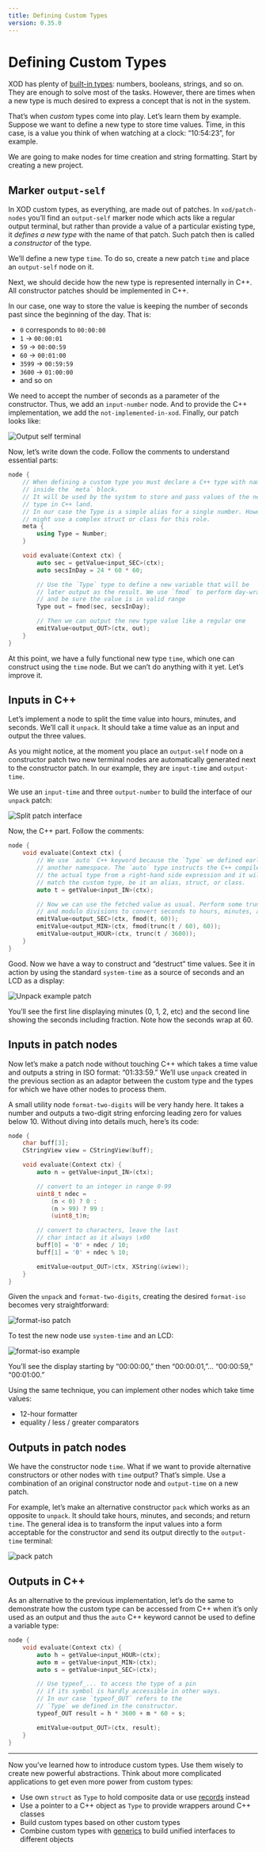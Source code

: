 ```yaml
---
title: Defining Custom Types
version: 0.35.0
---
```


# Defining Custom Types

XOD has plenty of [built-in types](../data-types/): numbers, booleans, strings, and so on. They are enough to solve most of the tasks. However, there are times when a new type is much desired to express a concept that is not in the system.

That’s when _custom_ types come into play. Let’s learn them by example. Suppose we want to define a new type to store time values. Time, in this case, is a value you think of when watching at a clock: “10:54:23”, for example.

We are going to make nodes for time creation and string formatting. Start by creating a new project.

## Marker `output-self`

In XOD custom types, as everything, are made out of patches. In `xod/patch-nodes` you’ll find an `output-self` marker node which acts like a regular output terminal, but rather than provide a value of a particular existing type, it _defines a new type_ with the name of that patch. Such patch then is called a _constructor_ of the type.

We’ll define a new type `time`. To do so, create a new patch `time` and place an `output-self` node on it.

Next, we should decide how the new type is represented internally in C++. All constructor patches should be implemented in C++.

In our case, one way to store the value is keeping the number of seconds past since the beginning of the day. That is:

- `0` corresponds to `00:00:00`
- `1` → `00:00:01`
- `59` → `00:00:59`
- `60` → `00:01:00`
- `3599` → `00:59:59`
- `3600` → `01:00:00`
- and so on

We need to accept the number of seconds as a parameter of the constructor. Thus, we add an `input-number` node. And to provide the C++ implementation, we add the `not-implemented-in-xod`. Finally, our patch looks like:

![Output self terminal](./time.patch.png)

Now, let’s write down the code. Follow the comments to understand essential parts:

```cpp
node {
    // When defining a custom type you must declare a C++ type with name `Type`
    // inside the `meta` block.
    // It will be used by the system to store and pass values of the new custom
    // type in C++ land.
    // In our case the Type is a simple alias for a single number. However, you
    // might use a complex struct or class for this role.
    meta {
        using Type = Number;
    }

    void evaluate(Context ctx) {
        auto sec = getValue<input_SEC>(ctx);
        auto secsInDay = 24 * 60 * 60;

        // Use the `Type` type to define a new variable that will be
        // later output as the result. We use `fmod` to perform day-wrap
        // and be sure the value is in valid range
        Type out = fmod(sec, secsInDay);

        // Then we can output the new type value like a regular one
        emitValue<output_OUT>(ctx, out);
    }
}
```

At this point, we have a fully functional new type `time`, which one can construct using the `time` node. But we can’t do anything with it yet. Let’s improve it.

## Inputs in C++

Let’s implement a node to split the time value into hours, minutes, and seconds. We’ll call it `unpack`. It should take a time value as an input and output the three values.

As you might notice, at the moment you place an `output-self` node on a constructor patch two new terminal nodes are automatically generated next to the constructor patch. In our example, they are `input-time` and `output-time`.

We use an `input-time` and three `output-number` to build the interface of our `unpack` patch:

![Split patch interface](./unpack.patch.png)

Now, the C++ part. Follow the comments:

```cpp
node {
    void evaluate(Context ctx) {
        // We use `auto` C++ keyword because the `Type` we defined earlier is in
        // another namespace. The `auto` type instructs the C++ compiler to infer
        // the actual type from a right-hand side expression and it will always
        // match the custom type, be it an alias, struct, or class.
        auto t = getValue<input_IN>(ctx);

        // Now we can use the fetched value as usual. Perform some truncations
        // and modulo divisions to convert seconds to hours, minutes, and seconds
        emitValue<output_SEC>(ctx, fmod(t, 60));
        emitValue<output_MIN>(ctx, fmod(trunc(t / 60), 60));
        emitValue<output_HOUR>(ctx, trunc(t / 3600));
    }
}

```

Good. Now we have a way to construct and “destruct” time values. See it in action by using the standard `system-time` as a source of seconds and an LCD as a display:

![Unpack example patch](./unpack-example.patch.png)

You’ll see the first line displaying minutes (0, 1, 2, etc) and the second line showing the seconds including fraction. Note how the seconds wrap at 60.

## Inputs in patch nodes

Now let’s make a patch node without touching C++ which takes a time value and outputs a string in ISO format: “01:33:59.” We’ll use `unpack` created in the previous section as an adaptor between the custom type and the types for which we have other nodes to process them.

A small utility node `format-two-digits` will be very handy here. It takes a number and outputs a two-digit string enforcing leading zero for values below 10. Without diving into details much, here’s its code:

```cpp
node {
    char buff[3];
    CStringView view = CStringView(buff);

    void evaluate(Context ctx) {
        auto n = getValue<input_IN>(ctx);

        // convert to an integer in range 0-99
        uint8_t ndec =
            (n < 0) ? 0 :
            (n > 99) ? 99 :
            (uint8_t)n;

        // convert to characters, leave the last
        // char intact as it always \x00
        buff[0] = '0' + ndec / 10;
        buff[1] = '0' + ndec % 10;

        emitValue<output_OUT>(ctx, XString(&view));
    }
}
```

Given the `unpack` and `format-two-digits`, creating the desired `format-iso` becomes very straightforward:

![format-iso patch](./format-iso.patch.png)

To test the new node use `system-time` and an LCD:

![format-iso example](./format-iso-example.patch.png)

You’ll see the display starting by “00:00:00,” then “00:00:01,”… “00:00:59,” “00:01:00.”

Using the same technique, you can implement other nodes which take time values:

- 12-hour formatter
- equality / less / greater comparators

## Outputs in patch nodes

We have the constructor node `time`. What if we want to provide alternative constructors or other nodes with `time` output? That’s simple. Use a combination of an original constructor node and `output-time` on a new patch.

For example, let’s make an alternative constructor `pack` which works as an opposite to `unpack`. It should take hours, minutes, and seconds; and return `time`. The general idea is to transform the input values into a form acceptable for the constructor and send its output directly to the `output-time` terminal:

![pack patch](./pack.patch.png)

## Outputs in C++

As an alternative to the previous implementation, let’s do the same to demonstrate how the custom type can be accessed from C++ when it’s only used as an output and thus the `auto` C++ keyword cannot be used to define a variable type:

```cpp
node {
    void evaluate(Context ctx) {
        auto h = getValue<input_HOUR>(ctx);
        auto m = getValue<input_MIN>(ctx);
        auto s = getValue<input_SEC>(ctx);

        // Use typeof_... to access the type of a pin
        // if its symbol is hardly accessible in other ways.
        // In our case `typeof_OUT` refers to the
        // `Type` we defined in the constructor.
        typeof_OUT result = h * 3600 + m * 60 + s;

        emitValue<output_OUT>(ctx, result);
    }
}
```

---

Now you’ve learned how to introduce custom types. Use them wisely to create new powerful abstractions. Think about more complicated applications to get even more power from custom types:

- Use own `struct` as `Type` to hold composite data or use [records](../records) instead
- Use a pointer to a C++ object as `Type` to provide wrappers around C++ classes
- Build custom types based on other custom types
- Combine custom types with [generics](../generics/) to build unified interfaces to different objects
